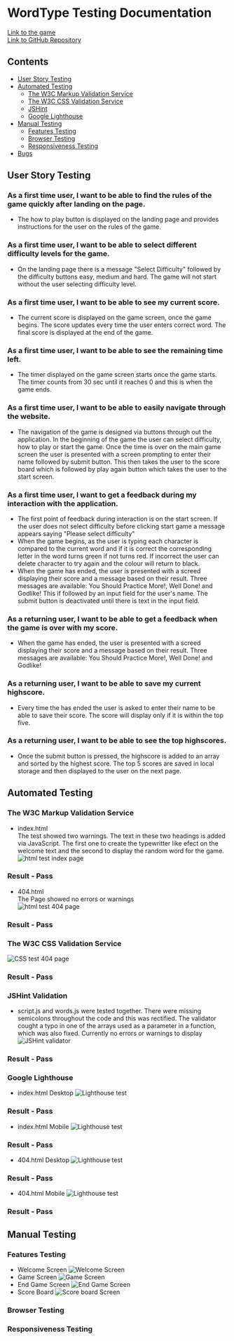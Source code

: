 # WordType Testing Documentation
[Link to the game](https://dayana-n.github.io/portfolio-project-2-word-type/) <br>
[Link to GitHub Repository](https://github.com/Dayana-N/portfolio-project-2-word-type)

## Contents
* [User Story Testing](#user-story-testing)
* [Automated Testing](#automated-testing)
  * [The W3C Markup Validation Service](#the-w3c-markup-validation-service)
  * [The W3C CSS Validation Service](#the-w3c-css-validation-service)
  * [JSHint](#JSHint)
  * [Google Lighthouse](#google-lighthouse)
* [Manual Testing](#manual-testing)
  * [Features Testing](#features-testing)
  * [Browser Testing](#browser-testing)
  * [Responsiveness Testing ](#responsiveness-testing)
* [Bugs](#bugs)
  
## User Story Testing
### As a first time user, I want to be able to find the rules of the game quickly after landing on the page.
- The how to play button is displayed on the landing page and provides instructions for the user on the rules of the game. 
### As a first time user, I want to be able to select different difficulty levels for the game. 
- On the landing page there is a message "Select Difficulty" followed by the difficulty buttons easy, medium and hard. The game will not start without the user selecting difficulty level.
### As a first time user, I want to be able to see my current score.
- The current score is displayed on the game screen, once the game begins. The score updates every time the user enters correct word. The final score is displayed at the end of the game. 
### As a first time user, I want to be able to see the remaining time left.
- The timer displayed on the game screen starts once the game starts. The timer counts from 30 sec until it reaches 0 and this is when the game ends.
### As a first time user, I want to be able to easily navigate through the website.
- The navigation of the game is designed via buttons through out the application. In the beginning of the game the user can select difficulty, how to play or start the game. Once the time is over on the main game screen the user is presented with a screen prompting to enter their name followed by submit button. This then takes the user to the score board which is followed by play again button which takes the user to the start screen. 
### As a first time user, I want to get a feedback during my interaction with the application.
- The first point of feedback during interaction is on the start screen. If the user does not select difficulty before clicking start game a message appears saying "Please select difficulty"
- When the game begins, as the user is typing each character is compared to the current word and if it is correct the corresponding letter in the word turns green if not turns red. If incorrect the user can delete character to try again and the colour will return to black. 
- When the game has ended, the user is presented with a screed displaying their score and a message based on their result. Three messages are available: You Should Practice More!, Well Done! and Godlike! This if followed by an input field for the user's name. The submit button is deactivated until there is text in the input field.
### As a returning user, I want to be able to get a feedback when the game is over with my score.
- When the game has ended, the user is presented with a screed displaying their score and a message based on their result. Three messages are available: You Should Practice More!, Well Done! and Godlike!
### As a returning user, I want to be able to save my current highscore.
- Every time the has ended the user is asked to enter their name to be able to save their score. The score will display only if it is within the top five.
### As a returning user, I want to be able to see the top highscores. 
- Once the submit button is pressed, the highscore is added to an array and sorted by the highest score. The top 5 scores are saved in local storage and then displayed to the user on the next page.
## Automated Testing
### The W3C Markup Validation Service
- index.html <br>
The test showed two warnings. The text in these two headings is added via JavaScript. The first one to create the typewritter like efect on the welcome text and the second to display the random word for the game. 
![html test index page](./assets/images/testing/html-test-index.PNG)
### Result - Pass
- 404.html <br>
The Page showed no errors or warnings <br>
![html test 404 page](./assets/images/testing/html-test-404.PNG)
### Result - Pass
### The W3C CSS Validation Service
![CSS test 404 page](./assets/images/testing/css-test.PNG)
### Result - Pass
### JSHint Validation
- script.js and words.js were tested together. There were missing semicolons throughout the code and this was rectified. The validator cought a typo in one of the arrays used as a parameter in a function, which was also fixed. Currently no errors or warnings to display <br>
![JSHint validator](./assets/images/testing/jshint.PNG)
### Result - Pass

### Google Lighthouse
- index.html Desktop
![Lighthouse test](./assets/images/testing/lighthouse-index-desktop.PNG)
### Result - Pass

- index.html Mobile
![Lighthouse test](./assets/images/testing/lighthouse-index-mobile.PNG)
### Result - Pass

- 404.html Desktop 
![Lighthouse test](./assets/images/testing/lighthouse-404-desktop.PNG)
### Result - Pass

- 404.html Mobile
![Lighthouse test](./assets/images/testing/lighthouse-404-mobile.PNG)
### Result - Pass

## Manual Testing
### Features Testing
- Welcome Screen
![Welcome Screen](./assets/images/testing/welcome-screen-feature-test.PNG)
- Game Screen
![Game Screen](./assets/images/testing/game-screen-feature-test.PNG)
- End Game Screen
![End Game Screen](./assets/images/testing/end-game-screen-feature-test.PNG)
- Score Board 
![Score board Screen](./assets/images/testing/score-board-feature-test.PNG)


### Browser Testing
### Responsiveness Testing